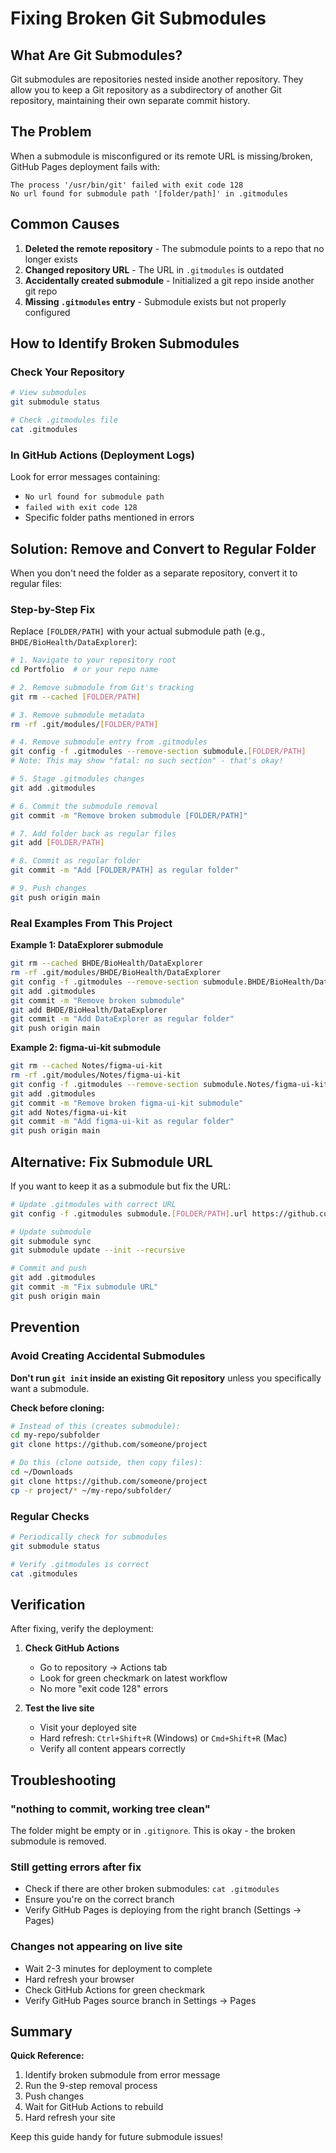 # Fixing Broken Git Submodules

## What Are Git Submodules?

Git submodules are repositories nested inside another repository. They allow you to keep a Git repository as a subdirectory of another Git repository, maintaining their own separate commit history.

## The Problem

When a submodule is misconfigured or its remote URL is missing/broken, GitHub Pages deployment fails with:

```
The process '/usr/bin/git' failed with exit code 128
No url found for submodule path '[folder/path]' in .gitmodules
```

## Common Causes

1. **Deleted the remote repository** - The submodule points to a repo that no longer exists
2. **Changed repository URL** - The URL in `.gitmodules` is outdated
3. **Accidentally created submodule** - Initialized a git repo inside another git repo
4. **Missing `.gitmodules` entry** - Submodule exists but not properly configured

## How to Identify Broken Submodules

### Check Your Repository
```bash
# View submodules
git submodule status

# Check .gitmodules file
cat .gitmodules
```

### In GitHub Actions (Deployment Logs)
Look for error messages containing:
- `No url found for submodule path`
- `failed with exit code 128`
- Specific folder paths mentioned in errors

## Solution: Remove and Convert to Regular Folder

When you don't need the folder as a separate repository, convert it to regular files:

### Step-by-Step Fix

Replace `[FOLDER/PATH]` with your actual submodule path (e.g., `BHDE/BioHealth/DataExplorer`):

```bash
# 1. Navigate to your repository root
cd Portfolio  # or your repo name

# 2. Remove submodule from Git's tracking
git rm --cached [FOLDER/PATH]

# 3. Remove submodule metadata
rm -rf .git/modules/[FOLDER/PATH]

# 4. Remove submodule entry from .gitmodules
git config -f .gitmodules --remove-section submodule.[FOLDER/PATH]
# Note: This may show "fatal: no such section" - that's okay!

# 5. Stage .gitmodules changes
git add .gitmodules

# 6. Commit the submodule removal
git commit -m "Remove broken submodule [FOLDER/PATH]"

# 7. Add folder back as regular files
git add [FOLDER/PATH]

# 8. Commit as regular folder
git commit -m "Add [FOLDER/PATH] as regular folder"

# 9. Push changes
git push origin main
```

### Real Examples From This Project

**Example 1: DataExplorer submodule**
```bash
git rm --cached BHDE/BioHealth/DataExplorer
rm -rf .git/modules/BHDE/BioHealth/DataExplorer
git config -f .gitmodules --remove-section submodule.BHDE/BioHealth/DataExplorer
git add .gitmodules
git commit -m "Remove broken submodule"
git add BHDE/BioHealth/DataExplorer
git commit -m "Add DataExplorer as regular folder"
git push origin main
```

**Example 2: figma-ui-kit submodule**
```bash
git rm --cached Notes/figma-ui-kit
rm -rf .git/modules/Notes/figma-ui-kit
git config -f .gitmodules --remove-section submodule.Notes/figma-ui-kit
git add .gitmodules
git commit -m "Remove broken figma-ui-kit submodule"
git add Notes/figma-ui-kit
git commit -m "Add figma-ui-kit as regular folder"
git push origin main
```

## Alternative: Fix Submodule URL

If you want to keep it as a submodule but fix the URL:

```bash
# Update .gitmodules with correct URL
git config -f .gitmodules submodule.[FOLDER/PATH].url https://github.com/[username]/[repo]

# Update submodule
git submodule sync
git submodule update --init --recursive

# Commit and push
git add .gitmodules
git commit -m "Fix submodule URL"
git push origin main
```

## Prevention

### Avoid Creating Accidental Submodules

**Don't run `git init` inside an existing Git repository** unless you specifically want a submodule.

**Check before cloning:**
```bash
# Instead of this (creates submodule):
cd my-repo/subfolder
git clone https://github.com/someone/project

# Do this (clone outside, then copy files):
cd ~/Downloads
git clone https://github.com/someone/project
cp -r project/* ~/my-repo/subfolder/
```

### Regular Checks

```bash
# Periodically check for submodules
git submodule status

# Verify .gitmodules is correct
cat .gitmodules
```

## Verification

After fixing, verify the deployment:

1. **Check GitHub Actions**
   - Go to repository → Actions tab
   - Look for green checkmark on latest workflow
   - No more "exit code 128" errors

2. **Test the live site**
   - Visit your deployed site
   - Hard refresh: `Ctrl+Shift+R` (Windows) or `Cmd+Shift+R` (Mac)
   - Verify all content appears correctly

## Troubleshooting

### "nothing to commit, working tree clean"
The folder might be empty or in `.gitignore`. This is okay - the broken submodule is removed.

### Still getting errors after fix
- Check if there are other broken submodules: `cat .gitmodules`
- Ensure you're on the correct branch
- Verify GitHub Pages is deploying from the right branch (Settings → Pages)

### Changes not appearing on live site
- Wait 2-3 minutes for deployment to complete
- Hard refresh your browser
- Check GitHub Actions for green checkmark
- Verify GitHub Pages source branch in Settings → Pages

## Summary

**Quick Reference:**
1. Identify broken submodule from error message
2. Run the 9-step removal process
3. Push changes
4. Wait for GitHub Actions to rebuild
5. Hard refresh your site

Keep this guide handy for future submodule issues!